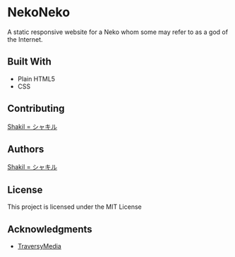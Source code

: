 # NekoNeko

A static responsive website for a Neko whom some may refer to as a god of the Internet.

## Built With

* Plain HTML5
* CSS

## Contributing

[Shakil = シャキル](https://github.com/shakilbinkarim)

## Authors

[Shakil = シャキル](https://github.com/shakilbinkarim)

## License

This project is licensed under the MIT License

## Acknowledgments

* [TraversyMedia](http://www.traversymedia.com/)
